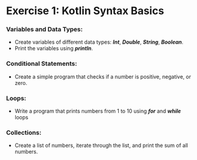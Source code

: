 # Exercise 1: Kotlin Syntax Basics
### Variables and Data Types:
- Create variables of different data types: ***Int***, ***Double***, ***String***, ***Boolean***.
- Print the variables using ***println***.

### Conditional Statements:
- Create a simple program that checks if a number is positive, negative, or zero.

### Loops:
- Write a program that prints numbers from 1 to 10 using ***for*** and ***while*** loops

### Collections:
- Create a list of numbers, iterate through the list, and print the sum of all numbers.

